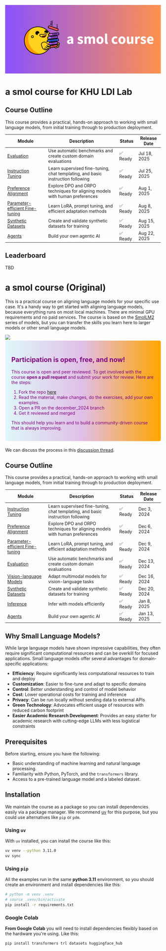 ![smolcourse image](./banner.png)

# a smol course for KHU LDI Lab

## Course Outline

This course provides a practical, hands-on approach to working with small language models, from initial training through to production deployment.

| Module | Description | Status | Release Date |
|--------|-------------|---------|--------------|
| [Evaluation](./1_evaluation) | Use automatic benchmarks and create custom domain evaluations | ✅ Ready | Jul 18, 2025 |
| [Instruction Tuning](./2_instruction_tuning) | Learn supervised fine-tuning, chat templating, and basic instruction following | ✅ Ready | Jul 25, 2025 |
| [Preference Alignment](./3_preference_alignment) | Explore DPO and ORPO techniques for aligning models with human preferences | ✅ Ready  | Aug 1, 2025 |
| [Parameter-efficient Fine-tuning](./4_parameter_efficient_finetuning) | Learn LoRA, prompt tuning, and efficient adaptation methods | ✅ Ready | Aug 8, 2025 |
| [Synthetic Datasets](./5_synthetic_datasets) | Create and validate synthetic datasets for training | ✅ Ready | Aug 15, 2025 |
| [Agents](./6_agents) | Build your own agentic AI | ✅ Ready | Aug 22, 2025 |

## Leaderboard

TBD


# a smol course (Original)

This is a practical course on aligning language models for your specific use case. It's a handy way to get started with aligning language models, because everything runs on most local machines. There are minimal GPU requirements and no paid services. The course is based on the [SmolLM2](https://github.com/huggingface/smollm/tree/main) series of models, but you can transfer the skills you learn here to larger models or other small language models.

<a href="http://hf.co/join/discord">
<img src="https://img.shields.io/badge/Discord-7289DA?&logo=discord&logoColor=white"/>
</a>

<div style="background: linear-gradient(to right, #e0f7fa, #e1bee7, orange); padding: 20px; border-radius: 5px; margin-bottom: 20px; color: purple;">
    <h2>Participation is open, free, and now!</h2>
    <p>This course is open and peer reviewed. To get involved with the course <strong>open a pull request</strong> and submit your work for review. Here are the steps:</p>
    <ol>
        <li>Fork the repo <a href="https://github.com/huggingface/smol-course/fork">here</a></li>
        <li>Read the material, make changes, do the exercises, add your own examples.</li>
        <li>Open a PR on the december_2024 branch</li>
        <li>Get it reviewed and merged</li>
    </ol>
    <p>This should help you learn and to build a community-driven course that is always improving.</p>
</div>

We can discuss the process in this [discussion thread](https://github.com/huggingface/smol-course/discussions/2#discussion-7602932).

## Course Outline

This course provides a practical, hands-on approach to working with small language models, from initial training through to production deployment.

| Module | Description | Status | Release Date |
|--------|-------------|---------|--------------|
| [Instruction Tuning](./1_instruction_tuning) | Learn supervised fine-tuning, chat templating, and basic instruction following | ✅ Ready | Dec 3, 2024 |
| [Preference Alignment](./2_preference_alignment) | Explore DPO and ORPO techniques for aligning models with human preferences | ✅ Ready  | Dec 6, 2024 |
| [Parameter-efficient Fine-tuning](./3_parameter_efficient_finetuning) | Learn LoRA, prompt tuning, and efficient adaptation methods | ✅ Ready | Dec 9, 2024 |
| [Evaluation](./4_evaluation) | Use automatic benchmarks and create custom domain evaluations | ✅ Ready | Dec 13, 2024 |
| [Vision-language Models](./5_vision_language_models) | Adapt multimodal models for vision-language tasks | ✅ Ready | Dec 16, 2024 |
| [Synthetic Datasets](./6_synthetic_datasets) | Create and validate synthetic datasets for training | ✅ Ready | Dec 20, 2024 |
| [Inference](./7_inference) | Infer with models efficiently | ✅ Ready | Jan 8, 2025 |
| [Agents](./8_agents) | Build your own agentic AI | ✅ Ready | Jan 13, 2025 ||

## Why Small Language Models?

While large language models have shown impressive capabilities, they often require significant computational resources and can be overkill for focused applications. Small language models offer several advantages for domain-specific applications:

- **Efficiency**: Require significantly less computational resources to train and deploy
- **Customization**: Easier to fine-tune and adapt to specific domains
- **Control**: Better understanding and control of model behavior
- **Cost**: Lower operational costs for training and inference
- **Privacy**: Can be run locally without sending data to external APIs
- **Green Technology**: Advocates efficient usage of resources with reduced carbon footprint
- **Easier Academic Research Development**: Provides an easy starter for academic research with cutting-edge LLMs with less logistical constraints

## Prerequisites

Before starting, ensure you have the following:
- Basic understanding of machine learning and natural language processing.
- Familiarity with Python, PyTorch, and the `transformers` library.
- Access to a pre-trained language model and a labeled dataset.

## Installation

We maintain the course as a package so you can install dependencies easily via a package manager. We recommend [uv](https://github.com/astral-sh/uv) for this purpose, but you could use alternatives like `pip` or `pdm`.

### Using `uv`

With `uv` installed, you can install the course like this:

```bash
uv venv --python 3.11.0
uv sync
```

### Using `pip`

All the examples run in the same **python 3.11** environment, so you should create an environment and install dependencies like this:

```bash
# python -m venv .venv
# source .venv/bin/activate
pip install -r requirements.txt
```

### Google Colab

**From Google Colab** you will need to install dependencies flexibly based on the hardware you're using. Like this:

```bash
pip install transformers trl datasets huggingface_hub
```

